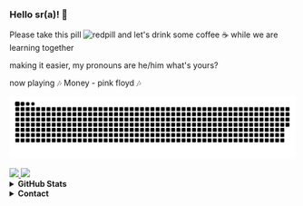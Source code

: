 ### Hello sr(a)! 🧐 

Please take this pill  <img src="https://emoji.gg/assets/emoji/Redpill.png" alt="redpill" width="20"/> and let's drink some coffee ☕ while we are learning together

making it easier, my pronouns are he/him what's yours?

now playing 🎶 Money - pink floyd 🎶

  ![Snake animation](https://github.com/Vitorhgbds/Vitorhgbds/blob/output/github-contribution-grid-snake.svg)


  <a href="https://www.instagram.com/find_out_more/">
    <img src="https://img.shields.io/badge/instagram-%23E4405F.svg?&style=for-the-badge&logo=instagram&logoColor=white" />
  </a>
  
  <a href="https://www.linkedin.com/in/vitor-hugo-garcez-a4843a195/">
    <img src="https://img.shields.io/badge/linkedin-%230077B5.svg?&style=for-the-badge&logo=linkedin&logoColor=white" />
  </a>


<details><summary><b>GitHub Stats</b></summary>
  
  ![](https://github-readme-stats.vercel.app/api?username=Vitorhgbds&show_icons=true&hide=contribs)
  ![](https://github-readme-stats.vercel.app/api/top-langs/?username=Vitorhgbds&layout=compact&hide=Tcl)
</details>


<details><summary><b>Contact</b></summary>
  
  - [LinkedIn](https://www.linkedin.com/in/vitor-hugo-garcez-a4843a195/)
  - [E-mail](mailto:vitor.hugo@edu.pucrs.br)
  - [Discord](https://dsc.bio/vitorh)
  - [Vitor Hugo](https://www.instagram.com/find_out_more/)
  </details>
<!--
**Vitorhgbds/Vitorhgbds** is a ✨ _special_ ✨ repository because its `README.md` (this file) appears on your GitHub profile.

Here are some ideas to get you started:

- 🔭 I’m currently working on ...
- 🌱 I’m currently learning ...
- 👯 I’m looking to collaborate on ...
- 🤔 I’m looking for help with ...
- 💬 Ask me about ...
- 📫 How to reach me: ...
- 😄 Pronouns: ...
- ⚡ Fun fact: ...
-->
